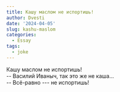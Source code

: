 ```yaml
---
title: Кашу маслом не испортишь!
author: Dvesti
date: '2024-04-05'
slug: kashu-maslom
categories:
  - Essay
tags:
  - joke
---
```


   Кашу маслом не испортишь!  
-- Василий Иваныч, так это же не каша...  
-- Всё-равно --- не испортишь!  

